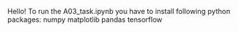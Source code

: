 Hello!
To run the A03_task.ipynb you have to install following python packages:
numpy
matplotlib
pandas
tensorflow
